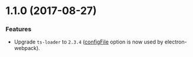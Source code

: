 # 1.1.0 (2017-08-27)


### Features

* Upgrade `ts-loader` to `2.3.4` ([configFile](https://github.com/TypeStrong/ts-loader/pull/607) option is now used by electron-webpack).